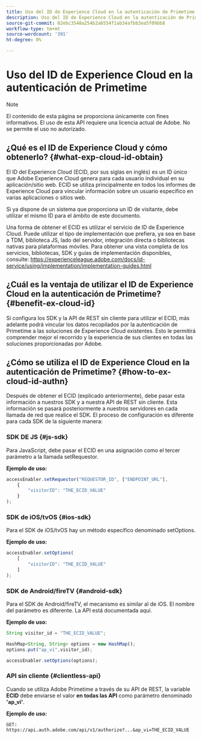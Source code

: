 ```yaml
---
title: Uso del ID de Experience Cloud en la autenticación de Primetime
description: Uso del ID de Experience Cloud en la autenticación de Primetime
source-git-commit: 02ebc3548a254b2a6554f1ab34afbb3ea5f09bb8
workflow-type: tm+mt
source-wordcount: '391'
ht-degree: 0%

---
```


# Uso del ID de Experience Cloud en la autenticación de Primetime

>[!NOTE]
>
>El contenido de esta página se proporciona únicamente con fines informativos. El uso de esta API requiere una licencia actual de Adobe. No se permite el uso no autorizado.

## ¿Qué es el ID de Experience Cloud y cómo obtenerlo? {#what-exp-cloud-id-obtain}

El ID del Experience Cloud (ECID, por sus siglas en inglés) es un ID único que Adobe Experience Cloud genera para cada usuario individual en su aplicación/sitio web. ECID se utiliza principalmente en todos los informes de Experience Cloud para vincular información sobre un usuario específico en varias aplicaciones o sitios web.

Si ya dispone de un sistema que proporciona un ID de visitante, debe utilizar el mismo ID para el ámbito de este documento.

Una forma de obtener el ECID es utilizar el servicio de ID de Experience Cloud. Puede utilizar el tipo de implementación que prefiera, ya sea en base a TDM, biblioteca JS, lado del servidor, integración directa o bibliotecas nativas para plataformas móviles. Para obtener una vista completa de los servicios, bibliotecas, SDK y guías de implementación disponibles, consulte: <https://experienceleague.adobe.com/docs/id-service/using/implementation/implementation-guides.html>

## ¿Cuál es la ventaja de utilizar el ID de Experience Cloud en la autenticación de Primetime? {#benefit-ex-cloud-id}

Si configura los SDK y la API de REST sin cliente para utilizar el ECID, más adelante podrá vincular los datos recopilados por la autenticación de Primetime a las soluciones de Experience Cloud existentes. Esto le permitirá comprender mejor el recorrido y la experiencia de sus clientes en todas las soluciones proporcionadas por Adobe.

## ¿Cómo se utiliza el ID de Experience Cloud en la autenticación de Primetime? {#how-to-ex-cloud-id-authn}

Después de obtener el ECID (explicado anteriormente), debe pasar esta información a nuestros SDK y a nuestra API de REST sin cliente. Esta información se pasará posteriormente a nuestros servidores en cada llamada de red que realice el SDK. El proceso de configuración es diferente para cada SDK de la siguiente manera:

### SDK DE JS {#js-sdk}

Para JavaScript, debe pasar el ECID en una asignación como el tercer parámetro a la llamada setRequestor.

**Ejemplo de uso:**

```JavaScript
accessEnabler.setRequestor("REQUESTOR_ID", ["ENDPOINT_URL"],
    {
        "visitorID": "THE_ECID_VALUE"
    }
);
```

### SDK de iOS/tvOS {#ios-sdk}

Para el SDK de iOS/tvOS hay un método específico denominado setOptions.

**Ejemplo de uso:**

```JavaScript
accessEnabler.setOptions(
    [
        "visitorID": "THE_ECID_VALUE"
    ]
);
```

### SDK de Android/fireTV {#android-sdk}

Para el SDK de Android/fireTV, el mecanismo es similar al de iOS. El nombre del parámetro es diferente. La API está documentada aquí.

**Ejemplo de uso:**

```JavaScript
String visitor_id = "THE_ECID_VALUE";

HashMap<String, String> options = new HashMap();
options.put("ap_vi",visitor_id);

accessEnabler.setOptions(options);
```

### API sin cliente {#clientless-api}

Cuando se utiliza Adobe Primetime a través de su API de REST, la variable **ECID** debe enviarse el valor **en todas las API** como parámetro denominado **&#39;ap_vi&#39;**.

**Ejemplo de uso:**

`GET: https://api.auth.adobe.com/api/v1/authorize?...&ap_vi=THE_ECID_VALUE`
